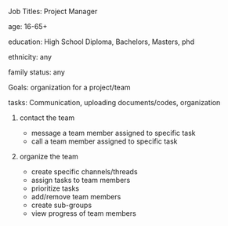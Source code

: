 Job Titles: Project Manager

age: 16-65+

education: High School Diploma, Bachelors, Masters, phd

ethnicity: any

family status: any

Goals: organization for a project/team

tasks: Communication, uploading documents/codes, organization

1. contact the team

    - message a team member assigned to specific task 
    - call a team member assigned to specific task 

2. organize the team
    - create specific channels/threads
    - assign tasks to team members
    - prioritize tasks
    - add/remove team members
    - create sub-groups
    - view progress of team members
